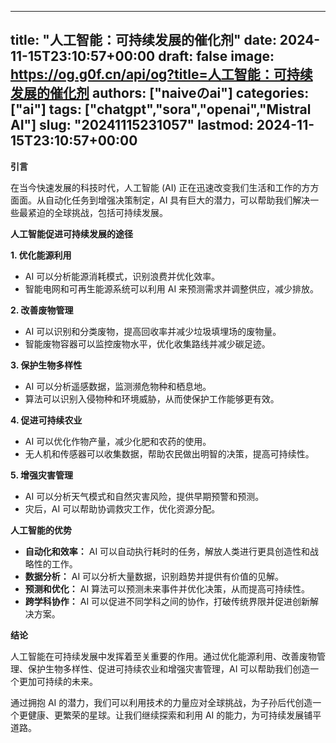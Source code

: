 
---
title: "人工智能：可持续发展的催化剂"
date: 2024-11-15T23:10:57+00:00
draft: false
image: https://og.g0f.cn/api/og?title=人工智能：可持续发展的催化剂
authors: ["naiveのai"]
categories: ["ai"]
tags: ["chatgpt","sora","openai","Mistral AI"]
slug: "20241115231057"
lastmod: 2024-11-15T23:10:57+00:00
---
**引言**

在当今快速发展的科技时代，人工智能 (AI) 正在迅速改变我们生活和工作的方方面面。从自动化任务到增强决策制定，AI 具有巨大的潜力，可以帮助我们解决一些最紧迫的全球挑战，包括可持续发展。

**人工智能促进可持续发展的途径**

**1. 优化能源利用**

* AI 可以分析能源消耗模式，识别浪费并优化效率。
* 智能电网和可再生能源系统可以利用 AI 来预测需求并调整供应，减少排放。

**2. 改善废物管理**

* AI 可以识别和分类废物，提高回收率并减少垃圾填埋场的废物量。
* 智能废物容器可以监控废物水平，优化收集路线并减少碳足迹。

**3. 保护生物多样性**

* AI 可以分析遥感数据，监测濒危物种和栖息地。
* 算法可以识别入侵物种和环境威胁，从而使保护工作能够更有效。

**4. 促进可持续农业**

* AI 可以优化作物产量，减少化肥和农药的使用。
* 无人机和传感器可以收集数据，帮助农民做出明智的决策，提高可持续性。

**5. 增强灾害管理**

* AI 可以分析天气模式和自然灾害风险，提供早期预警和预测。
* 灾后，AI 可以帮助协调救灾工作，优化资源分配。

**人工智能的优势**

* **自动化和效率：** AI 可以自动执行耗时的任务，解放人类进行更具创造性和战略性的工作。
* **数据分析：** AI 可以分析大量数据，识别趋势并提供有价值的见解。
* **预测和优化：** AI 算法可以预测未来事件并优化决策，从而提高可持续性。
* **跨学科协作：** AI 可以促进不同学科之间的协作，打破传统界限并促进创新解决方案。

**结论**

人工智能在可持续发展中发挥着至关重要的作用。通过优化能源利用、改善废物管理、保护生物多样性、促进可持续农业和增强灾害管理，AI 可以帮助我们创造一个更加可持续的未来。

通过拥抱 AI 的潜力，我们可以利用技术的力量应对全球挑战，为子孙后代创造一个更健康、更繁荣的星球。让我们继续探索和利用 AI 的能力，为可持续发展铺平道路。